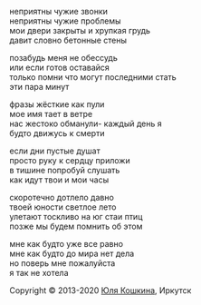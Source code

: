 неприятны чужие звонки  
неприятны чужие проблемы  
мои двери закрыты и хрупкая грудь  
давит словно бетонные стены  

позабудь меня не обессудь  
или если готов оставайся  
только помни что могут последними стать  
эти пара минут  

фразы жёсткие как пули  
мое имя тает в ветре  
нас жестоко обманули- каждый день я  
будто движусь к смерти  

если дни пустые душат  
просто руку к сердцу приложи  
в тишине попробуй слушать  
как идут твои и мои часы  

скоротечно дотлело давно  
твоей юности светлое лето  
улетают тоскливо на юг стаи птиц  
позже мы будем помнить об этом  

мне как будто уже все равно  
мне как будто до мира нет дела  
но поверь мне пожалуйста  
я так не хотела  

Copyright © 2013-2020 [Юля Кошкина](https://vk.com/koshkamoroshka), Иркутск
